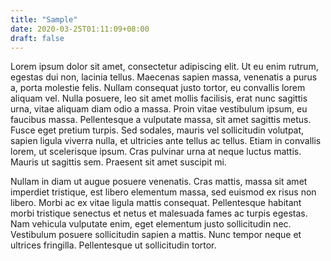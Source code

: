 ```yaml
---
title: "Sample"
date: 2020-03-25T01:11:09+08:00
draft: false
---
```


Lorem ipsum dolor sit amet, consectetur adipiscing elit. Ut eu enim rutrum, egestas dui non, lacinia tellus. Maecenas sapien massa, venenatis a purus a, porta molestie felis. Nullam consequat justo tortor, eu convallis lorem aliquam vel. Nulla posuere, leo sit amet mollis facilisis, erat nunc sagittis urna, vitae aliquam diam odio a massa. Proin vitae vestibulum ipsum, eu faucibus massa. Pellentesque a vulputate massa, sit amet sagittis metus. Fusce eget pretium turpis. Sed sodales, mauris vel sollicitudin volutpat, sapien ligula viverra nulla, et ultricies ante tellus ac tellus. Etiam in convallis lorem, ut scelerisque ipsum. Cras pulvinar urna at neque luctus mattis. Mauris ut sagittis sem. Praesent sit amet suscipit mi.

Nullam in diam ut augue posuere venenatis. Cras mattis, massa sit amet imperdiet tristique, est libero elementum massa, sed euismod ex risus non libero. Morbi ac ex vitae ligula mattis consequat. Pellentesque habitant morbi tristique senectus et netus et malesuada fames ac turpis egestas. Nam vehicula vulputate enim, eget elementum justo sollicitudin nec. Vestibulum posuere sollicitudin sapien a mattis. Nunc tempor neque et ultrices fringilla. Pellentesque ut sollicitudin tortor.


